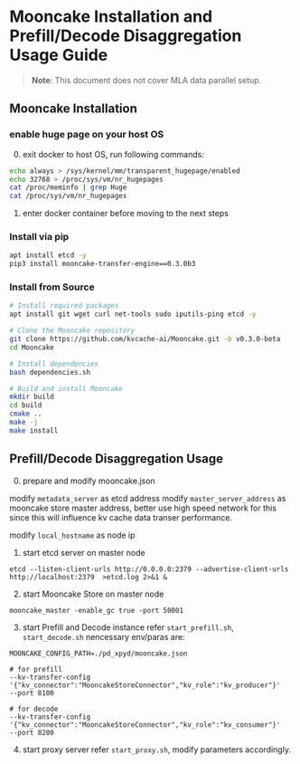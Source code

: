 # Mooncake Installation and Prefill/Decode Disaggregation Usage Guide
> **Note**: This document does not cover MLA data parallel setup.

## Mooncake Installation

### enable huge page on your host OS
0. exit docker to host OS, run following commands:
```bash
echo always > /sys/kernel/mm/transparent_hugepage/enabled
echo 32768 > /proc/sys/vm/nr_hugepages
cat /proc/meminfo | grep Huge
cat /proc/sys/vm/nr_hugepages
```
1. enter docker container before moving to the next steps

### Install via pip
```bash
apt install etcd -y
pip3 install mooncake-transfer-engine==0.3.0b3
```

### Install from Source
```bash
# Install required packages
apt install git wget curl net-tools sudo iputils-ping etcd -y

# Clone the Mooncake repository
git clone https://github.com/kvcache-ai/Mooncake.git -b v0.3.0-beta
cd Mooncake

# Install dependencies
bash dependencies.sh

# Build and install Mooncake
mkdir build
cd build
cmake ..
make -j
make install
```

## Prefill/Decode Disaggregation Usage

0. prepare and modify mooncake.json

modify `metadata_server` as etcd address
modify `master_server_address` as mooncake store master address, better use high speed network for this since this will influence kv cache data transer performance.

modify `local_hostname` as node ip

1. start etcd server on master node
```
etcd --listen-client-urls http://0.0.0.0:2379 --advertise-client-urls http://localhost:2379  >etcd.log 2>&1 &
```

2. start Mooncake Store on master node
```
mooncake_master -enable_gc true -port 50001
```

3. start Prefill and Decode instance
refer `start_prefill.sh`, `start_decode.sh`
nencessary env/paras are:
```
MOONCAKE_CONFIG_PATH=./pd_xpyd/mooncake.json

# for prefill
--kv-transfer-config '{"kv_connector":"MooncakeStoreConnector","kv_role":"kv_producer"}' 
--port 8100

# for decode
--kv-transfer-config '{"kv_connector":"MooncakeStoreConnector","kv_role":"kv_consumer"}'
--port 8200
```

4. start proxy server
refer `start_proxy.sh`, modify parameters accordingly.
